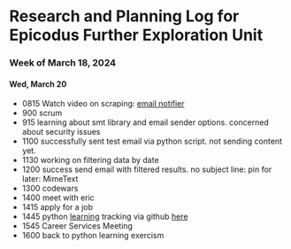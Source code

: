 # Research and Planning Log for Epicodus Further Exploration Unit

### Week of March 18, 2024

#### Wed, March 20

* 0815 Watch video on scraping: [email notifier](https://www.youtube.com/watch?v=yQiLr4sB3Gs)
* 900 scrum
* 915 learning about smt library and email sender options. concerned about security issues
* 1100 successfully sent test email via python script. not sending content yet.
* 1130 working on filtering data by date
* 1200 success send email with filtered results. no subject line: pin for later: MimeText
* 1300 codewars
* 1400 meet with eric
* 1415 apply for a job
* 1445 python [learning](https://exercism.org/tracks/python/exercises/meltdown-mitigation)  tracking via github [here](https://github.com/kimmykokonut/python-exercises)
* 1545 Career Services Meeting
* 1600 back to python learning exercism